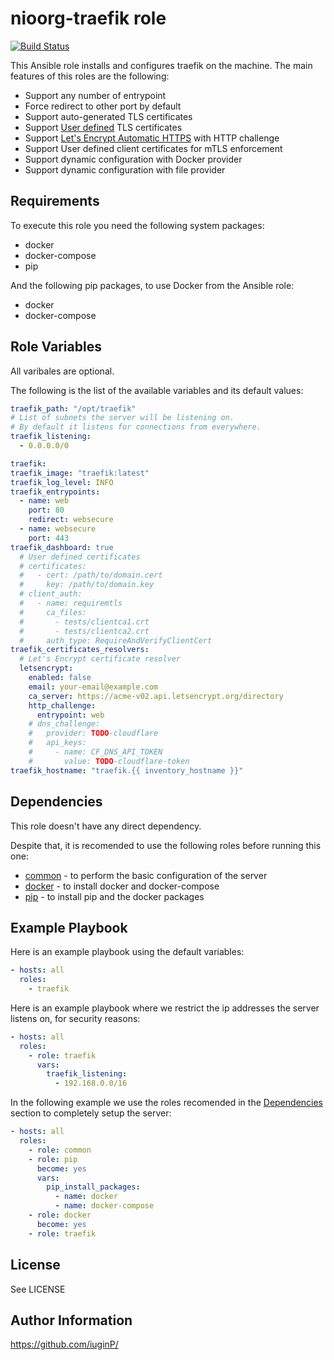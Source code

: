 nioorg-traefik role
=========

[![Build Status](https://github.com/nioorg/role-traefik/actions/workflows/build.yml/badge.svg?branch=master)](https://github.com/nioorg/role-traefik/actions/workflows/build.yml)

This Ansible role installs and configures traefik on the machine. The main features of this roles are the following:

* Support any number of entrypoint
* Force redirect to other port by default
* Support auto-generated TLS certificates
* Support [User defined](https://doc.traefik.io/traefik/https/tls/#user-defined) TLS certificates
* Support [Let's Encrypt Automatic HTTPS](https://docs.traefik.io/https/acme/#lets-encrypt) with HTTP challenge
* Support User defined client certificates for mTLS enforcement
* Support dynamic configuration with Docker provider
* Support dynamic configuration with file provider

Requirements
------------

To execute this role you need the following system packages:

* docker
* docker-compose
* pip

And the following pip packages, to use Docker from the Ansible role:

* docker
* docker-compose

Role Variables
--------------

All varibales are optional.

The following is the list of the available variables and its default values:

```yaml
traefik_path: "/opt/traefik"
# List of subnets the server will be listening on.
# By default it listens for connections from everywhere.
traefik_listening:
  - 0.0.0.0/0

traefik:
traefik_image: "traefik:latest"
traefik_log_level: INFO
traefik_entrypoints:
  - name: web
    port: 80
    redirect: websecure
  - name: websecure
    port: 443
traefik_dashboard: true
  # User defined certificates
  # certificates:
  #   - cert: /path/to/domain.cert
  #     key: /path/to/domain.key
  # client_auth:
  #   - name: requiremtls
  #     ca_files:
  #       - tests/clientca1.crt
  #       - tests/clientca2.crt
  #     auth_type: RequireAndVerifyClientCert
traefik_certificates_resolvers:
  # Let's Encrypt certificate resolver
  letsencrypt:
    enabled: false
    email: your-email@example.com
    ca_server: https://acme-v02.api.letsencrypt.org/directory
    http_challenge:
      entrypoint: web
    # dns_challenge:
    #   provider: TODO-cloudflare
    #   api_keys:
    #     - name: CF_DNS_API_TOKEN
    #       value: TODO-cloudflare-token
traefik_hostname: "traefik.{{ inventory_hostname }}"
```

Dependencies
------------

This role doesn't have any direct dependency.

Despite that, it is recomended to use the following roles before running this one:
* [common](https://github.com/nioorg/role-common) - to perform the basic configuration of the server
* [docker](https://github.com/geerlingguy/ansible-role-docker) - to install docker and docker-compose
* [pip](https://github.com/geerlingguy/ansible-role-pip.git) - to install pip and the docker packages

Example Playbook
----------------

Here is an example playbook using the default variables:

```yaml
- hosts: all
  roles:
    - traefik
```

Here is an example playbook where we restrict the ip addresses the server listens on, for security reasons:

```yaml
- hosts: all
  roles:
    - role: traefik
      vars:
        traefik_listening:
          - 192.168.0.0/16
```

In the following example we use the roles recomended in the [Dependencies](https://github.com/nioorg/role-traefik#dependencies) section to completely setup the server:

```yaml
- hosts: all
  roles:
    - role: common
    - role: pip
      become: yes
      vars:
        pip_install_packages:
          - name: docker
          - name: docker-compose
    - role: docker
      become: yes
    - role: traefik
```

License
-------

See LICENSE

Author Information
------------------

https://github.com/iuginP/
